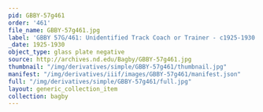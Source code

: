 ```yaml
---
pid: GBBY-57g461
order: '461'
file_name: GBBY-57g461.jpg
label: 'GBBY 57G/461: Unidentified Track Coach or Trainer - c1925-1930'
_date: 1925-1930
object_type: glass plate negative
source: http://archives.nd.edu/Bagby/GBBY-57g461.jpg
thumbnail: "/img/derivatives/simple/GBBY-57g461/thumbnail.jpg"
manifest: "/img/derivatives/iiif/images/GBBY-57g461/manifest.json"
full: "/img/derivatives/simple/GBBY-57g461/full.jpg"
layout: generic_collection_item
collection: bagby
---
```

